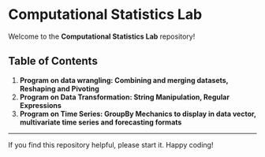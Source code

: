 # Computational Statistics Lab

Welcome to the **Computational Statistics Lab** repository!

## Table of Contents

1. **Program on data wrangling: Combining and merging datasets, Reshaping and Pivoting**
2. **Program on Data Transformation: String Manipulation, Regular Expressions**
3. **Program on Time Series: GroupBy Mechanics to display in data vector, multivariate time series and forecasting formats**
   
---

If you find this repository helpful, please start it. Happy coding!
